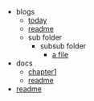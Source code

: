 - blogs
  - [today](blogs/today.md)
  - [readme](blogs/readme.md)
  - sub folder
    - subsub folder
      - [a file](blogs/sub%20folder/subsub%20folder/a%20file.md)
- docs
  - [chapter1](docs/chapter1.md)
  - [readme](docs/readme.md)
- [readme](readme.md)
